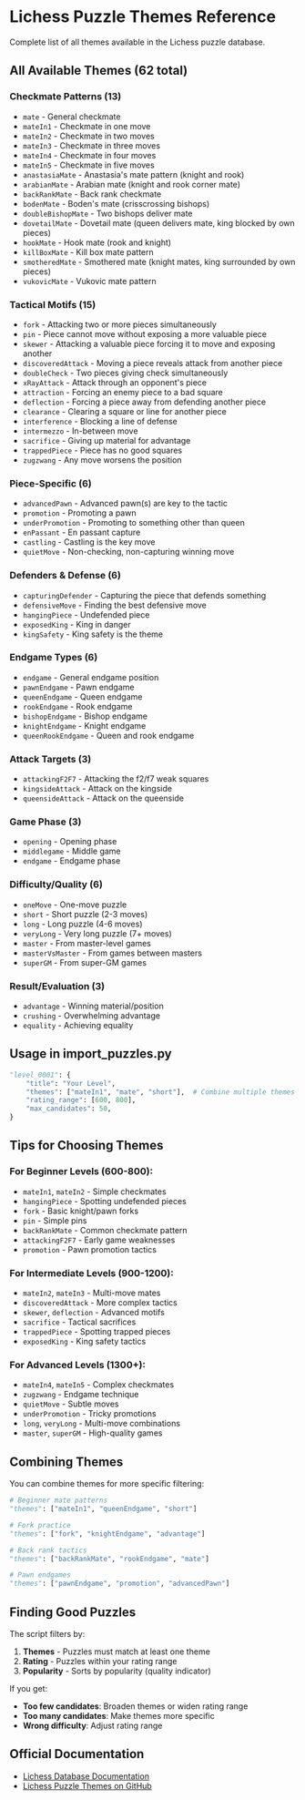 # Lichess Puzzle Themes Reference

Complete list of all themes available in the Lichess puzzle database.

## All Available Themes (62 total)

### Checkmate Patterns (13)
- `mate` - General checkmate
- `mateIn1` - Checkmate in one move
- `mateIn2` - Checkmate in two moves
- `mateIn3` - Checkmate in three moves
- `mateIn4` - Checkmate in four moves
- `mateIn5` - Checkmate in five moves
- `anastasiaMate` - Anastasia's mate pattern (knight and rook)
- `arabianMate` - Arabian mate (knight and rook corner mate)
- `backRankMate` - Back rank checkmate
- `bodenMate` - Boden's mate (crisscrossing bishops)
- `doubleBishopMate` - Two bishops deliver mate
- `dovetailMate` - Dovetail mate (queen delivers mate, king blocked by own pieces)
- `hookMate` - Hook mate (rook and knight)
- `killBoxMate` - Kill box mate pattern
- `smotheredMate` - Smothered mate (knight mates, king surrounded by own pieces)
- `vukovicMate` - Vukovic mate pattern

### Tactical Motifs (15)
- `fork` - Attacking two or more pieces simultaneously
- `pin` - Piece cannot move without exposing a more valuable piece
- `skewer` - Attacking a valuable piece forcing it to move and exposing another
- `discoveredAttack` - Moving a piece reveals attack from another piece
- `doubleCheck` - Two pieces giving check simultaneously
- `xRayAttack` - Attack through an opponent's piece
- `attraction` - Forcing an enemy piece to a bad square
- `deflection` - Forcing a piece away from defending another piece
- `clearance` - Clearing a square or line for another piece
- `interference` - Blocking a line of defense
- `intermezzo` - In-between move
- `sacrifice` - Giving up material for advantage
- `trappedPiece` - Piece has no good squares
- `zugzwang` - Any move worsens the position

### Piece-Specific (6)
- `advancedPawn` - Advanced pawn(s) are key to the tactic
- `promotion` - Promoting a pawn
- `underPromotion` - Promoting to something other than queen
- `enPassant` - En passant capture
- `castling` - Castling is the key move
- `quietMove` - Non-checking, non-capturing winning move

### Defenders & Defense (6)
- `capturingDefender` - Capturing the piece that defends something
- `defensiveMove` - Finding the best defensive move
- `hangingPiece` - Undefended piece
- `exposedKing` - King in danger
- `kingSafety` - King safety is the theme

### Endgame Types (6)
- `endgame` - General endgame position
- `pawnEndgame` - Pawn endgame
- `queenEndgame` - Queen endgame
- `rookEndgame` - Rook endgame
- `bishopEndgame` - Bishop endgame
- `knightEndgame` - Knight endgame
- `queenRookEndgame` - Queen and rook endgame

### Attack Targets (3)
- `attackingF2F7` - Attacking the f2/f7 weak squares
- `kingsideAttack` - Attack on the kingside
- `queensideAttack` - Attack on the queenside

### Game Phase (3)
- `opening` - Opening phase
- `middlegame` - Middle game
- `endgame` - Endgame phase

### Difficulty/Quality (6)
- `oneMove` - One-move puzzle
- `short` - Short puzzle (2-3 moves)
- `long` - Long puzzle (4-6 moves)
- `veryLong` - Very long puzzle (7+ moves)
- `master` - From master-level games
- `masterVsMaster` - From games between masters
- `superGM` - From super-GM games

### Result/Evaluation (3)
- `advantage` - Winning material/position
- `crushing` - Overwhelming advantage
- `equality` - Achieving equality

## Usage in import_puzzles.py

```python
"level_0001": {
    "title": "Your Level",
    "themes": ["mateIn1", "mate", "short"],  # Combine multiple themes
    "rating_range": [600, 800],
    "max_candidates": 50,
}
```

## Tips for Choosing Themes

### For Beginner Levels (600-800):
- `mateIn1`, `mateIn2` - Simple checkmates
- `hangingPiece` - Spotting undefended pieces
- `fork` - Basic knight/pawn forks
- `pin` - Simple pins
- `backRankMate` - Common checkmate pattern
- `attackingF2F7` - Early game weaknesses
- `promotion` - Pawn promotion tactics

### For Intermediate Levels (900-1200):
- `mateIn2`, `mateIn3` - Multi-move mates
- `discoveredAttack` - More complex tactics
- `skewer`, `deflection` - Advanced motifs
- `sacrifice` - Tactical sacrifices
- `trappedPiece` - Spotting trapped pieces
- `exposedKing` - King safety tactics

### For Advanced Levels (1300+):
- `mateIn4`, `mateIn5` - Complex checkmates
- `zugzwang` - Endgame technique
- `quietMove` - Subtle moves
- `underPromotion` - Tricky promotions
- `long`, `veryLong` - Multi-move combinations
- `master`, `superGM` - High-quality games

## Combining Themes

You can combine themes for more specific filtering:

```python
# Beginner mate patterns
"themes": ["mateIn1", "queenEndgame", "short"]

# Fork practice
"themes": ["fork", "knightEndgame", "advantage"]

# Back rank tactics
"themes": ["backRankMate", "rookEndgame", "mate"]

# Pawn endgames
"themes": ["pawnEndgame", "promotion", "advancedPawn"]
```

## Finding Good Puzzles

The script filters by:
1. **Themes** - Puzzles must match at least one theme
2. **Rating** - Puzzles within your rating range
3. **Popularity** - Sorts by popularity (quality indicator)

If you get:
- **Too few candidates**: Broaden themes or widen rating range
- **Too many candidates**: Make themes more specific
- **Wrong difficulty**: Adjust rating range

## Official Documentation

- [Lichess Database Documentation](https://database.lichess.org/#puzzles)
- [Lichess Puzzle Themes on GitHub](https://github.com/lichess-org/lila/blob/master/modules/puzzle/src/main/PuzzleTheme.scala)
